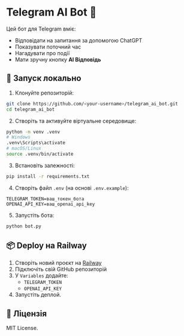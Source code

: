 # Telegram AI Bot 🤖

Цей бот для Telegram вміє:
- Відповідати на запитання за допомогою ChatGPT
- Показувати поточний час
- Нагадувати про події
- Мати зручну кнопку **AI Відповідь**

## 🚀 Запуск локально

1. Клонуйте репозиторій:
```bash
git clone https://github.com/<your-username>/telegram_ai_bot.git
cd telegram_ai_bot
```

2. Створіть та активуйте віртуальне середовище:
```bash
python -m venv .venv
# Windows
.venv\Scripts\activate
# macOS/Linux
source .venv/bin/activate
```

3. Встановіть залежності:
```bash
pip install -r requirements.txt
```

4. Створіть файл `.env` (на основі `.env.example`):
```env
TELEGRAM_TOKEN=ваш_токен_бота
OPENAI_API_KEY=ваш_openai_api_key
```

5. Запустіть бота:
```bash
python bot.py
```

## 📦 Deploy на Railway

1. Створіть новий проєкт на [Railway](https://railway.app/)
2. Підключіть свій GitHub репозиторій
3. У `Variables` додайте:
   - `TELEGRAM_TOKEN`
   - `OPENAI_API_KEY`
4. Запустіть деплой.

## 📜 Ліцензія
MIT License.

